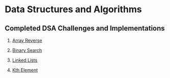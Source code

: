 # Data Structures and Algorithms

## Completed DSA Challenges and Implementations

1. [Array Reverse](./Challenges/Array_Reverse/readme.md)

2. [Binary Search](./Challenges/Array_binary_search/Readme.md)

3. [Linked Lists](./Challenges/LinkedLists/README.md)

4. [Kth Element](./Challenges/LinkedLists/README.md)